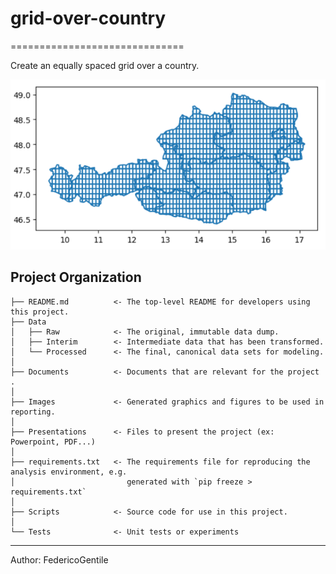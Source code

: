 # grid-over-country
==============================

Create an equally spaced grid over a country.

![Alt text](./Images/example.PNG "a title")


Project Organization
------------

	├── README.md          <- The top-level README for developers using this project.
	├── Data
	│   ├── Raw            <- The original, immutable data dump.
	│   ├── Interim        <- Intermediate data that has been transformed.
	│   └── Processed      <- The final, canonical data sets for modeling.
	│
	├── Documents          <- Documents that are relevant for the project .
	│
	├── Images             <- Generated graphics and figures to be used in reporting.
	│
	├── Presentations      <- Files to present the project (ex: Powerpoint, PDF...)
	│
	├── requirements.txt   <- The requirements file for reproducing the analysis environment, e.g.
	│                         generated with `pip freeze > requirements.txt`
	│
	├── Scripts            <- Source code for use in this project.
	│
	└── Tests              <- Unit tests or experiments

------------
Author: FedericoGentile
